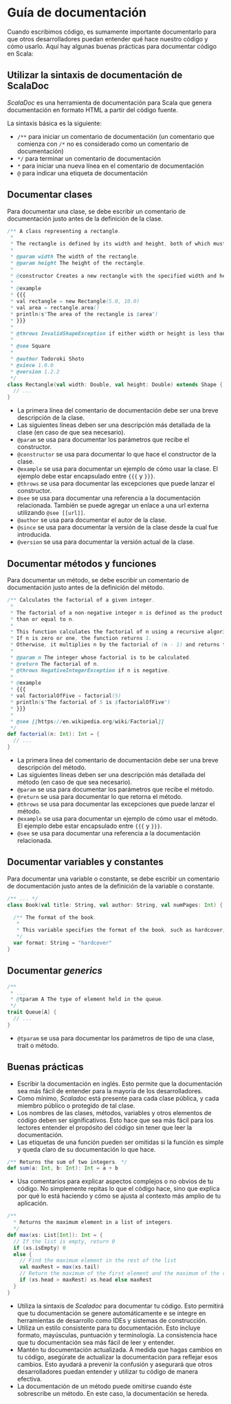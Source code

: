 # Guía de documentación

Cuando escribimos código, es sumamente importante documentarlo para que otros desarrolladores puedan 
entender qué hace nuestro código y cómo usarlo. 
Aquí hay algunas buenas prácticas para documentar código en Scala:

## Utilizar la sintaxis de documentación de ScalaDoc

*ScalaDoc* es una herramienta de documentación para Scala que genera documentación en formato HTML a
partir del código fuente.

La sintaxis básica es la siguiente:

- ``/**`` para iniciar un comentario de documentación (un comentario que comienza con ``/*`` no es
  considerado como un comentario de documentación)
- ``*/`` para terminar un comentario de documentación
- ``*`` para iniciar una nueva línea en el comentario de documentación
- ``@`` para indicar una etiqueta de documentación

## Documentar clases

Para documentar una clase, se debe escribir un comentario de documentación justo antes de la 
definición de la clase.

```scala
/** A class representing a rectangle.
 *
 * The rectangle is defined by its width and height, both of which must be greater than zero.
 *
 * @param width The width of the rectangle.
 * @param height The height of the rectangle.
 *
 * @constructor Creates a new rectangle with the specified width and height.
 *
 * @example
 * {{{
 * val rectangle = new Rectangle(5.0, 10.0)
 * val area = rectangle.area()
 * println(s"The area of the rectangle is $area")
 * }}}
 *
 * @throws InvalidShapeException if either width or height is less than or equal to zero.
 *
 * @see Square
 *
 * @author Todoroki Shoto
 * @since 1.0.0
 * @version 1.2.2
 */
class Rectangle(val width: Double, val height: Double) extends Shape {
  // ...
}
```

- La primera línea del comentario de documentación debe ser una breve descripción de la clase.
- Las siguientes líneas deben ser una descripción más detallada de la clase (en caso de que sea
  necesario).
- ``@param`` se usa para documentar los parámetros que recibe el constructor.
- ``@constructor`` se usa para documentar lo que hace el constructor de la clase.
- ``@example`` se usa para documentar un ejemplo de cómo usar la clase. El ejemplo debe estar
  encapsulado entre ``{{{`` y ``}}}``.
- ``@throws`` se usa para documentar las excepciones que puede lanzar el constructor.
- ``@see`` se usa para documentar una referencia a la documentación relacionada.
  También se puede agregar un enlace a una url externa utilizando ``@see [[url]]``.
- ``@author`` se usa para documentar el autor de la clase.
- ``@since`` se usa para documentar la versión de la clase desde la cual fue introducida.
- ``@version`` se usa para documentar la versión actual de la clase.

## Documentar métodos y funciones

Para documentar un método, se debe escribir un comentario de documentación justo antes de la
definición del método.

```scala
/** Calculates the factorial of a given integer.
 *
 * The factorial of a non-negative integer n is defined as the product of all positive integers less
 * than or equal to n.
 *
 * This function calculates the factorial of n using a recursive algorithm. 
 * If n is zero or one, the function returns 1.
 * Otherwise, it multiplies n by the factorial of (n - 1) and returns the result.
 *
 * @param n The integer whose factorial is to be calculated.
 * @return The factorial of n.
 * @throws NegativeIntegerException if n is negative.
 *
 * @example
 * {{{
 * val factorialOfFive = factorial(5)
 * println(s"The factorial of 5 is $factorialOfFive")
 * }}}
 *
 * @see [[https://en.wikipedia.org/wiki/Factorial]]
 */
def factorial(n: Int): Int = {
  // ...
}
```

- La primera línea del comentario de documentación debe ser una breve descripción del método.
- Las siguientes líneas deben ser una descripción más detallada del método (en caso de que sea
  necesario).
- ``@param`` se usa para documentar los parámetros que recibe el método.
- ``@return`` se usa para documentar lo que retorna el método.
- ``@throws`` se usa para documentar las excepciones que puede lanzar el método.
- ``@example`` se usa para documentar un ejemplo de cómo usar el método. El ejemplo debe estar
  encapsulado entre ``{{{`` y ``}}}``.
- ``@see`` se usa para documentar una referencia a la documentación relacionada.

## Documentar variables y constantes

Para documentar una variable o constante, se debe escribir un comentario de documentación justo
antes de la definición de la variable o constante.

```scala
/** ... */
class Book(val title: String, val author: String, val numPages: Int) {

  /** The format of the book.
   *
   * This variable specifies the format of the book, such as hardcover, paperback, or e-book.
   */
  var format: String = "hardcover"
}
```	

## Documentar _generics_

```scala
/**
 * ...
 * @tparam A The type of element held in the queue.
 */
trait Queue[A] {
  // ...
}
```

- ``@tparam`` se usa para documentar los parámetros de tipo de una clase, trait o método.

## Buenas prácticas

- Escribir la documentación en inglés. Esto permite que la documentación sea más fácil de entender
  para la mayoría de los desarrolladores.
- Como mínimo, *Scaladoc* está presente para cada clase pública, y cada miembro público o protegido 
  de tal clase.
- Los nombres de las clases, métodos, variables y otros elementos de código deben ser 
  significativos. Esto hace que sea más fácil para los lectores entender el propósito del código
  sin tener que leer la documentación.
- Las etiquetas de una función pueden ser omitidas si la función es simple y queda claro de su 
  documentación lo que hace.
```scala	
/** Returns the sum of two integers. */
def sum(a: Int, b: Int): Int = a + b
```
- Usa comentarios para explicar aspectos complejos o no obvios de tu código. 
  No simplemente repitas lo que el código hace, sino que explica por qué lo está haciendo y cómo se 
  ajusta al contexto más amplio de tu aplicación.

```scala
/**
  * Returns the maximum element in a list of integers.
  */
def max(xs: List[Int]): Int = {
  // If the list is empty, return 0
  if (xs.isEmpty) 0
  else {
    // Find the maximum element in the rest of the list
    val maxRest = max(xs.tail)
    // Return the maximum of the first element and the maximum of the rest
    if (xs.head > maxRest) xs.head else maxRest
  }
}
```
- Utiliza la sintaxis de *Scaladoc* para documentar tu código.
  Esto permitirá que tu documentación se genere automáticamente e se integre en herramientas de 
  desarrollo como IDEs y sistemas de construcción.
- Utiliza un estilo consistente para tu documentación. 
  Esto incluye formato, mayúsculas, puntuación y terminología. 
  La consistencia hace que tu documentación sea más fácil de leer y entender.
- Mantén tu documentación actualizada. 
  A medida que hagas cambios en tu código, asegúrate de actualizar la documentación para reflejar 
  esos cambios. 
  Esto ayudará a prevenir la confusión y asegurará que otros desarrolladores puedan entender y 
  utilizar tu código de manera efectiva.
- La documentación de un método puede omitirse cuando éste sobrescribe un método. 
  En este caso, la documentación se hereda.
